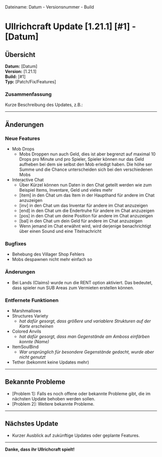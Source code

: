 Dateiname: Datum - Versionsnummer - Build

# Ullrichcraft Update [1.21.1] [#1] - [Datum]

## Übersicht

**Datum:** [Datum]  
**Version:** [1.21.1]  
**Build:** [#1]  
**Typ:** [Patch/Fix/Features]

### Zusammenfassung

Kurze Beschreibung des Updates, z.B.:

---

## Änderungen

### Neue Features
- Mob Drops
  - Mobs Droppen nun auch Geld, dies ist aber begrenzt auf maximal 10 Drops pro Minute und pro Spieler, Spieler können nur das Geld aufheben bei dem sie selbst den Mob erledigt haben. Die höhe ser Summe und die Chance unterscheiden sich bei den verschiedenen Mobs
- Interactive Chat
  - Über Kürzel können nun Daten in den Chat geteilt werden wie zum Beispiel Items, Inventare, Geld und vieles mehr
  - [item] in den Chat um das Item in der Haupthand für andere im Chat anzuzeigen
  - [inv] in den Chat um das Inventar für andere im Chat anzuzeigen
  - [end] in den Chat um die Endertruhe für andere im Chat anzuzeigen
  - [pos] in den Chat um deine Position für andere im Chat anzuzeigen
  - [bal] in den Chat um dein Geld für andere im Chat anzuzeigen
  - Wenn jemand im Chat erwähnt wird, wird derjenige benachrichtigt über einen Sound und eine Titelnachricht

### Bugfixes
- Behebung des Villager Shop Fehlers
- Mobs despawnen nicht mehr einfach so

### Änderungen
- Bei Lands (Claims) wurde nun die RENT option aktiviert. Das bedeutet, dass spieler nun SUB Areas zum Vermieten erstellen können.

### Entfernete Funktionen
- Marshmallows
- Structures Variety
  - *hat dafür gesorgt, dass größere und variablere Strukturen auf der Karte erscheinen*
- Colored Anvils
  - *hat dafür gesorgt, dass man Gegenstände am Amboss einfärben konnte (Name)*
- ItemSoulBind
  - *War ursprünglich für besondere Gegenstände gedacht, wurde aber nicht genutzt*
- Tether (bekommt keine Updates mehr)

---

## Bekannte Probleme
- [Problem 1]: Falls es noch offene oder bekannte Probleme gibt, die im nächsten Update behoben werden sollen.
- [Problem 2]: Weitere bekannte Probleme.

---

## Nächstes Update
- Kurzer Ausblick auf zukünftige Updates oder geplante Features.

---

**Danke, dass ihr Ullrichcraft spielt!**
